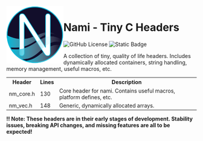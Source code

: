 <img src="logo.png" align="left" width="30%"/>
<h1>Nami - Tiny C Headers</h1>
<div float="left">
<img alt="GitHub License" src="https://img.shields.io/github/license/PolymorphicHeart/libnami">
<img alt="Static Badge" src="https://img.shields.io/badge/language-C17-white">
</div>

A collection of tiny, quality of life headers. Includes dynamically allocated containers,
string handling, memory management, useful macros, etc.
<br clear="left"/>

<table>
  <tr>
    <th>Header</th>
    <th>Lines</th> 
    <th>Description</th>
  </tr>
  <tr>
    <td>nm_core.h</td>
    <td>130</td> 
    <td>Core header for nami. Contains useful macros, platform defines, etc.</td>
  </tr>
  <tr>
    <td>nm_vec.h</td>
    <td>148</td> 
    <td>Generic, dynamically allocated arrays.</td>
  </tr>
</table>

<b> 
  ‼ Note: These headers are in their early stages of development. Stability issues, 
  breaking API changes, and missing features are all to be expected!
</b>
